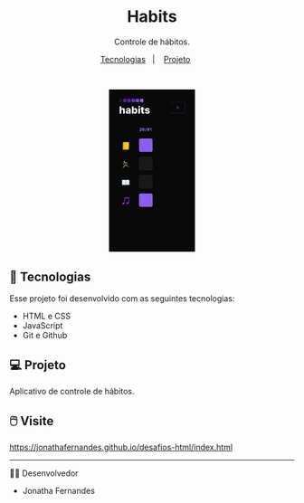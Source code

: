 <h1 align="center"> Habits </h1>

<p align="center">
Controle de hábitos.
<br>
</p>

<p align="center">
  <a href="#-tecnologias">Tecnologias</a>&nbsp;&nbsp;&nbsp;|&nbsp;&nbsp;&nbsp;
  <a href="#-projeto">Projeto</a>&nbsp;&nbsp;&nbsp;&nbsp;&nbsp;&nbsp;
</p>

<br>

<p align="center">
  <img alt="" src="./assets/layout.jpg" width="30%">
</p>

## 🚀 Tecnologias

Esse projeto foi desenvolvido com as seguintes tecnologias:

- HTML e CSS
- JavaScript
- Git e Github

## 💻 Projeto

Aplicativo de controle de hábitos.

## 🖱️ Visite

https://jonathafernandes.github.io/desafios-html/index.html

---
👨‍💻 Desenvolvedor
<br>
- Jonatha Fernandes
